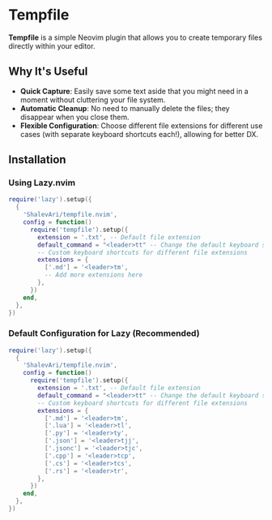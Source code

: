 # Tempfile

**Tempfile** is a simple Neovim plugin that allows you to create temporary files directly within your editor.

## Why It's Useful

- **Quick Capture**: Easily save some text aside that you might need in a moment without cluttering your file system.
- **Automatic Cleanup**: No need to manually delete the files; they disappear when you close them.
- **Flexible Configuration**: Choose different file extensions for different use cases (with separate keyboard shortcuts each!), allowing for better DX.

## Installation

### Using Lazy.nvim

```lua
require('lazy').setup({
  {
    'ShalevAri/tempfile.nvim',
    config = function()
      require('tempfile').setup({
        extension = '.txt', -- Default file extension
        default_command = "<leader>tt" -- Change the default keyboard shortcut here
        -- Custom keyboard shortcuts for different file extensions
        extensions = {
          ['.md'] = '<leader>tm',
          -- Add more extensions here
        },
      })
    end,
  },
})
```

### Default Configuration for Lazy (Recommended)

```lua
require('lazy').setup({
  {
    'ShalevAri/tempfile.nvim',
    config = function()
      require('tempfile').setup({
        extension = '.txt', -- Default file extension
        default_command = "<leader>tt" -- Change the default keyboard shortcut here
        -- Custom keyboard shortcuts for different file extensions
        extensions = {
          ['.md'] = '<leader>tm',
          ['.lua'] = '<leader>tl',
          ['.py'] = '<leader>ty',
          ['.json'] = '<leader>tjj',
          ['.jsonc'] = '<leader>tjc',
          ['.cpp'] = '<leader>tcp',
          ['.cs'] = '<leader>tcs',
          ['.rs'] = '<leader>tr',
        },
      })
    end,
  },
})
```
